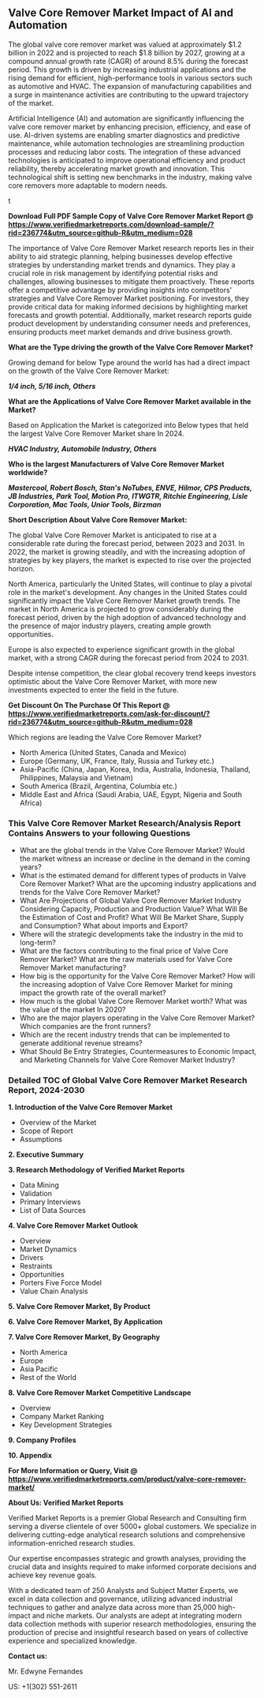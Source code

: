 <h2>Valve Core Remover Market Impact of AI and Automation</h2><p>The global valve core remover market was valued at approximately $1.2 billion in 2022 and is projected to reach $1.8 billion by 2027, growing at a compound annual growth rate (CAGR) of around 8.5% during the forecast period. This growth is driven by increasing industrial applications and the rising demand for efficient, high-performance tools in various sectors such as automotive and HVAC. The expansion of manufacturing capabilities and a surge in maintenance activities are contributing to the upward trajectory of the market.</p><p>Artificial Intelligence (AI) and automation are significantly influencing the valve core remover market by enhancing precision, efficiency, and ease of use. AI-driven systems are enabling smarter diagnostics and predictive maintenance, while automation technologies are streamlining production processes and reducing labor costs. The integration of these advanced technologies is anticipated to improve operational efficiency and product reliability, thereby accelerating market growth and innovation. This technological shift is setting new benchmarks in the industry, making valve core removers more adaptable to modern needs.</p>t</p><p id="" class=""><strong>Download Full PDF Sample Copy of Valve Core Remover Market Report @ <a href="https://www.verifiedmarketreports.com/download-sample/?rid=236774&utm_source=github-R&utm_medium=028" target="_blank">https://www.verifiedmarketreports.com/download-sample/?rid=236774&utm_source=github-R&utm_medium=028</a></strong></p><p>The importance of&nbsp;Valve Core Remover Market research reports lies in their ability to aid strategic planning, helping businesses develop effective strategies by understanding market trends and dynamics. They play a crucial role in risk management by identifying potential risks and challenges, allowing businesses to mitigate them proactively. These reports offer a competitive advantage by providing insights into competitors' strategies and Valve Core Remover Market positioning. For investors, they provide critical data for making informed decisions by highlighting market forecasts and growth potential. Additionally, market research reports guide product development by understanding consumer needs and preferences, ensuring products meet market demands and drive business growth.</p><p><strong>What are the&nbsp;Type driving the growth of the Valve Core Remover Market?</strong></p><p id="" class="">Growing demand for below Type around the world has had a direct impact on the growth of the Valve Core Remover Market:</p><em><strong>1/4 inch, 5/16 inch, Others</strong></em></p><strong>What are the&nbsp;Applications&nbsp;of Valve Core Remover Market available in the Market?</strong></p><p id="" class="">Based on Application the Market is categorized into Below types that held the largest Valve Core Remover Market share In 2024.</p><em><strong>HVAC Industry, Automobile Industry, Others</strong></em></p><strong>Who is the largest Manufacturers of Valve Core Remover Market worldwide?</strong></p><p><em><strong>Mastercool, Robert Bosch, Stan's NoTubes, ENVE, Hilmor, CPS Products, JB Industries, Park Tool, Motion Pro, ITWGTR, Ritchie Engineering, Lisle Corporation, Mac Tools, Unior Tools, Birzman</strong></em></p><p id="" class=""><strong>Short Description About Valve Core Remover Market:</strong></p><p>The global Valve Core Remover Market is anticipated to rise at a considerable rate during the forecast period, between 2023 and 2031. In 2022, the market is growing steadily, and with the increasing adoption of strategies by key players, the market is expected to rise over the projected horizon.</p><p>North America, particularly the United States, will continue to play a pivotal role in the market's development. Any changes in the United States could significantly impact the Valve Core Remover Market growth trends. The market in North America is projected to grow considerably during the forecast period, driven by the high adoption of advanced technology and the presence of major industry players, creating ample growth opportunities.</p><p>Europe is also expected to experience significant growth in the global market, with a strong CAGR during the forecast period from 2024 to 2031.</p><p>Despite intense competition, the clear global recovery trend keeps investors optimistic about the Valve Core Remover Market, with more new investments expected to enter the field in the future.</p><p id="" class=""><strong>Get Discount On The Purchase Of This Report @ <a href="https://www.verifiedmarketreports.com/ask-for-discount/?rid=236774&utm_source=github-R&utm_medium=028" target="_blank">https://www.verifiedmarketreports.com/ask-for-discount/?rid=236774&utm_source=github-R&utm_medium=028</a></strong></p>Which regions are leading the Valve Core Remover Market?</p><ul><li>North America (United States, Canada and Mexico)</li><li>Europe (Germany, UK, France, Italy, Russia and Turkey etc.)</li><li>Asia-Pacific (China, Japan, Korea, India, Australia, Indonesia, Thailand, Philippines, Malaysia and Vietnam)</li><li>South America (Brazil, Argentina, Columbia etc.)</li><li>Middle East and Africa (Saudi Arabia, UAE, Egypt, Nigeria and South Africa)</li></ul><h3 id="" class="">This Valve Core Remover Market Research/Analysis Report Contains Answers to your following Questions</h3><ul><li>What are the global trends in the Valve Core Remover Market? Would the market witness an increase or decline in the demand in the coming years?</li><li>What is the estimated demand for different types of products in Valve Core Remover Market? What are the upcoming industry applications and trends for the Valve Core Remover Market?</li><li>What Are Projections of Global Valve Core Remover Market Industry Considering Capacity, Production and Production Value? What Will Be the Estimation of Cost and Profit? What Will Be Market Share, Supply and Consumption? What about imports and Export?</li><li>Where will the strategic developments take the industry in the mid to long-term?</li><li>What are the factors contributing to the final price of Valve Core Remover Market? What are the raw materials used for Valve Core Remover Market manufacturing?</li><li>How big is the opportunity for the Valve Core Remover Market? How will the increasing adoption of Valve Core Remover Market for mining impact the growth rate of the overall market?</li><li>How much is the global Valve Core Remover Market worth? What was the value of the market In 2020?</li><li>Who are the major players operating in the Valve Core Remover Market? Which companies are the front runners?</li><li>Which are the recent industry trends that can be implemented to generate additional revenue streams?</li><li>What Should Be Entry Strategies, Countermeasures to Economic Impact, and Marketing Channels for Valve Core Remover Market Industry?</li></ul><h3 id="" class="">Detailed TOC of Global Valve Core Remover Market Research Report, 2024-2030</h3><p id="" class=""><strong>1. Introduction of the Valve Core Remover Market</strong></p><ul><li>Overview of the Market</li><li>Scope of Report</li><li>Assumptions</li></ul><p id="" class=""><strong>2. Executive Summary</strong></p><p id="" class=""><strong>3. Research Methodology of Verified Market Reports</strong></p><ul><li>Data Mining</li><li>Validation</li><li>Primary Interviews</li><li>List of Data Sources</li></ul><p id="" class=""><strong>4. Valve Core Remover Market Outlook</strong></p><ul><li>Overview</li><li>Market Dynamics</li><li>Drivers</li><li>Restraints</li><li>Opportunities</li><li>Porters Five Force Model</li><li>Value Chain Analysis</li></ul><p id="" class=""><strong>5. Valve Core Remover Market, By Product</strong></p><p id="" class=""><strong>6. Valve Core Remover Market, By Application</strong></p><p id="" class=""><strong>7. Valve Core Remover Market, By Geography</strong></p><ul><li>North America</li><li>Europe</li><li>Asia Pacific</li><li>Rest of the World</li></ul><p id="" class=""><strong>8. Valve Core Remover Market Competitive Landscape</strong></p><ul><li>Overview</li><li>Company Market Ranking</li><li>Key Development Strategies</li></ul><p id="" class=""><strong>9. Company Profiles</strong></p><p id="" class=""><strong>10. Appendix</strong></p><p id="" class=""><strong>For More Information or Query, Visit @ <a href="https://www.verifiedmarketreports.com/product/valve-core-remover-market/" target="_blank">https://www.verifiedmarketreports.com/product/valve-core-remover-market/</a></strong></p><p id="" class=""><strong>About Us: Verified Market Reports</strong></p><p id="" class="">Verified Market Reports is a premier Global Research and Consulting firm serving a diverse clientele of over 5000+ global customers. We specialize in delivering cutting-edge analytical research solutions and comprehensive information-enriched research studies.</p><p id="" class="">Our expertise encompasses strategic and growth analyses, providing the crucial data and insights required to make informed corporate decisions and achieve key revenue goals.</p><p id="" class="">With a dedicated team of 250 Analysts and Subject Matter Experts, we excel in data collection and governance, utilizing advanced industrial techniques to gather and analyze data across more than 25,000 high-impact and niche markets. Our analysts are adept at integrating modern data collection methods with superior research methodologies, ensuring the production of precise and insightful research based on years of collective experience and specialized knowledge.</p><p id="" class=""><strong>Contact us:</strong></p><p id="" class="">Mr. Edwyne Fernandes</p><p id="" class="">US: +1(302) 551-2611</p>
